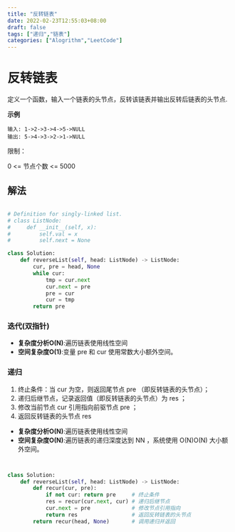 ```yaml
---
title: "反转链表"
date: 2022-02-23T12:55:03+08:00
draft: false
tags: ["递归","链表"]
categories: ["Alogrithm","LeetCode"]
---
```


# 反转链表

定义一个函数，输入一个链表的头节点，反转该链表并输出反转后链表的头节点.

**示例**

```code
输入: 1->2->3->4->5->NULL
输出: 5->4->3->2->1->NULL
```

限制：

0 <= 节点个数 <= 5000


## 解法

```python

# Definition for singly-linked list.
# class ListNode:
#     def __init__(self, x):
#         self.val = x
#         self.next = None

class Solution:
    def reverseList(self, head: ListNode) -> ListNode:
        cur, pre = head, None
        while cur:
            tmp = cur.next
            cur.next = pre
            pre = cur
            cur = tmp
        return pre
```

### 迭代(双指针)

- **复杂度分析O(N)**:遍历链表使用线性空间
- **空间复杂度O(1)**:变量 pre 和 cur 使用常数大小额外空间。

### 递归

1. 终止条件：当 cur 为空，则返回尾节点 pre （即反转链表的头节点）；
2. 递归后继节点，记录返回值（即反转链表的头节点）为 res ；
3. 修改当前节点 cur 引用指向前驱节点 pre ；
4. 返回反转链表的头节点 res

- **复杂度分析O(N)**:遍历链表使用线性空间
- **空间复杂度O(N)**:遍历链表的递归深度达到 NN ，系统使用 O(N)O(N) 大小额外空间。

```python


class Solution:
    def reverseList(self, head: ListNode) -> ListNode:
        def recur(cur, pre):
            if not cur: return pre     # 终止条件
            res = recur(cur.next, cur) # 递归后继节点
            cur.next = pre             # 修改节点引用指向
            return res                 # 返回反转链表的头节点
        return recur(head, None)       # 调用递归并返回

```

